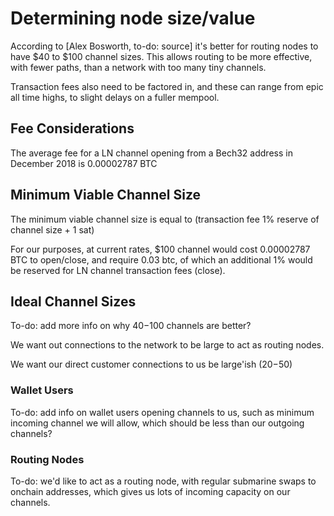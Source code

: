 # Determining node size/value

According to [Alex Bosworth, to-do: source] it's better for routing nodes to have $40 to $100 channel sizes. This allows routing to be more effective, with fewer paths, than a network with too many tiny channels. 

Transaction fees also need to be factored in, and these can range from epic all time highs, to slight delays on a fuller mempool.

## Fee Considerations

The average fee for a LN channel opening from a Bech32 address in December 2018 is 0.00002787 BTC

## Minimum Viable Channel Size

The minimum viable channel size is equal to (transaction fee 1% reserve of channel size + 1 sat)

For our purposes, at current rates, $100 channel would cost 0.00002787 BTC to open/close, and require 0.03 btc, of which an additional 1% would be reserved for LN channel transaction fees (close).

## Ideal Channel Sizes

To-do: add more info on why $40-$100 channels are better?

We want out connections to the network to be large to act as routing nodes.

We want our direct customer connections to us be large'ish ($20-$50)

### Wallet Users
To-do: add info on wallet users opening channels to us, such as minimum incoming channel we will allow, which should be less than our outgoing channels?

### Routing Nodes
To-do: we'd like to act as a routing node, with regular submarine swaps to onchain addresses, which gives us lots of incoming capacity on our channels.
